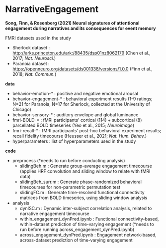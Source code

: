 # NarrativeEngagement

**Song, Finn, & Rosenberg (2021) Neural signatures of attentional engagement during narratives and its consequences for event memory**

FMRI datasets used in the study
- Sherlock dataset : http://arks.princeton.edu/ark:/88435/dsp01nz8062179 (Chen et al., 2017; *Nat. Neurosci.*)
- Paranoia dataset : https://openneuro.org/datasets/ds001338/versions/1.0.0 (Finn et al., 2018; *Nat. Commun.*)

**data**
- behavior-emotion-* : positive and negative emotional arousal
- behavior-engagement-* : behavioral experiment results (1-9 ratings; N=21 for Paranoia, N=17 for Sherlock, collected at the University of Chicago)
- behavior-sensory-* : auditory envelope and global luminance
- fmri-BOLD-* : fMRI participants' cortical (114) + subcortical (8) parcellated BOLD timeseries (Yeo et al., 2015; *Neuroimage*)
- fmri-recall-* : fMRI participants' post-hoc behavioral experiment results; recall fidelity timecourse (Heusser et al., 2021; *Nat. Hum. Behav.*)
- hyperparameters : list of hyperparameters used in the study

**code**
- preprocess (*needs to run before conducting analysis)
  - slidingBeh.m : Generate group-average engagement timecourse (applies HRF convolution and sliding window to relate with fMRI data)
  - slidingBeh_surr.m : Generate phase-randomized behavioral timecourses for non-parametric permutation test
  - slidingFC.m : Generate time-resolved functional connectivity matrices from BOLD timeseries, using sliding window analysis
- analysis
  - dynISC.m : Dynamic inter-subject correlation analysis, related to narrative engagement timecourse
  - within_engagement_dynPred.ipynb : Functional connectivity-based, within-dataset prediction of time-varying engagement (*needs to run before running across_engagement_dynPred.ipynb)
  - across_engagement_dynPred.ipynb : Engagement network-based, across-dataset prediction of time-varying engagement

